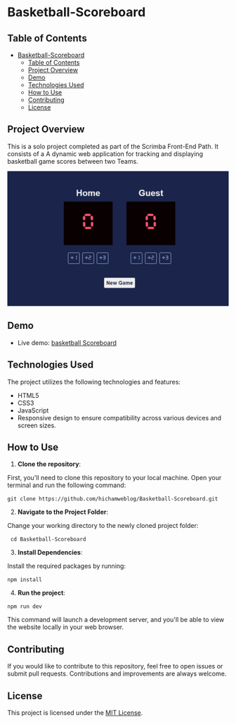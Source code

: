# Basketball-Scoreboard

## Table of Contents

- [Basketball-Scoreboard](#basketball-scoreboard)
  - [Table of Contents](#table-of-contents)
  - [Project Overview](#project-overview)
  - [Demo](#demo)
  - [Technologies Used](#technologies-used)
  - [How to Use](#how-to-use)
  - [Contributing](#contributing)
  - [License](#license)

## Project Overview

This is a solo project completed as part of the Scrimba Front-End Path. It consists of a A dynamic web application for tracking and displaying basketball game scores between two Teams.

![website screenshot](./src/Assets/app-screenshot.png)

## Demo

- Live demo: [basketball Scoreboard](https://dz-basketball-scoreboard.netlify.app/)

## Technologies Used

The project utilizes the following technologies and features:

- HTML5
- CSS3
- JavaScript
- Responsive design to ensure compatibility across various devices and screen sizes.

## How to Use

1. **Clone the repository**:

First, you'll need to clone this repository to your local machine. Open your terminal and run the following command:

```git
git clone https://github.com/hichamweblog/Basketball-Scoreboard.git
```

2. **Navigate to the Project Folder**:

Change your working directory to the newly cloned project folder:

```git
 cd Basketball-Scoreboard
```

3. **Install Dependencies**:

Install the required packages by running:

```git
npm install
```

4. **Run the project**:

```git
npm run dev
```

This command will launch a development server, and you'll be able to view the website locally in your web browser.

## Contributing

If you would like to contribute to this repository, feel free to open issues or submit pull requests. Contributions and improvements are always welcome.

## License

This project is licensed under the [MIT License](./LICENSE).
